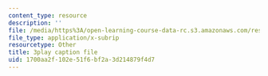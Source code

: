 ```yaml
---
content_type: resource
description: ''
file: /media/https%3A/open-learning-course-data-rc.s3.amazonaws.com/res-2-006-girls-who-build-cameras-summer-2016/1700aa2f102e51f6bf2a3d214879f4d7_ow2TNmzadXc.vtt
file_type: application/x-subrip
resourcetype: Other
title: 3play caption file
uid: 1700aa2f-102e-51f6-bf2a-3d214879f4d7
---
```

